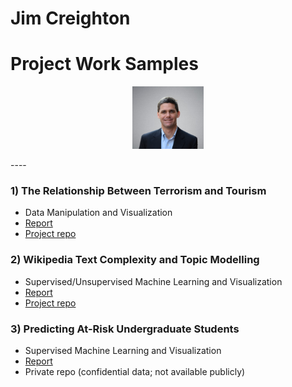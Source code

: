 # Jim Creighton
# Project Work Samples
<p align="center">
  <img src="assets\Jim%20Creighton.jpg" height="100px"/>
</p>
----
  
### 1) The Relationship Between Terrorism and Tourism  
* Data Manipulation and Visualization  
* [Report](assets\Terrorism_Tourism_Final_Report.pdf)  
* [Project repo](https://github.com/jimcreighton/milestone-project)  
  
### 2) Wikipedia Text Complexity and Topic Modelling  
* Supervised/Unsupervised Machine Learning and Visualization  
* [Report](assets\Wikipedia_Text.pdf)  
* [Project repo](https://github.com/jimcreighton/ai_and_jim_siads694)  
  
### 3) Predicting At-Risk Undergraduate Students  
* Supervised Machine Learning and Visualization  
* [Report](assets\Predicting_At-Risk_Students.pdf)  
* Private repo (confidential data; not available publicly)  

